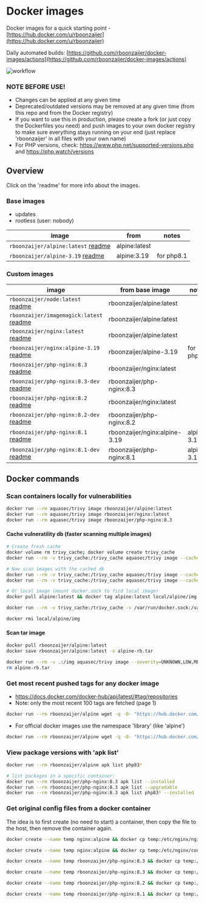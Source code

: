 # Docker images

Docker images for a quick starting point - [https://hub.docker.com/u/rboonzaijer](https://hub.docker.com/u/rboonzaijer)

Daily automated builds: [https://github.com/rboonzaijer/docker-images/actions](https://github.com/rboonzaijer/docker-images/actions)

![workflow](https://github.com/rboonzaijer/docker-images/actions/workflows/daily-auto-build-and-push-docker-images.yml/badge.svg)

### NOTE BEFORE USE!

- Changes can be applied at any given time
- Deprecated/outdated versions may be removed at any given time (from this repo and from the Docker registry)
- If you want to use this in production, please create a fork (or just copy the Dockerfiles you need) and push images to your own docker registry to make sure everything stays running on your end (just replace 'rboonzaijer' in all files with your own name)
- For PHP versions, check: https://www.php.net/supported-versions.php and https://php.watch/versions

## Overview

Click on the 'readme' for more info about the images.

### Base images

- updates
- rootless (user: nobody)

| image | from | notes
|-|-|-|
`rboonzaijer/alpine:latest` [readme](alpine/README.md) | alpine:latest | |
`rboonzaijer/alpine-3.19` [readme](alpine/README.md) | alpine:3.19 | for php8.1 |

### Custom images

| image | from base image | notes |
|-|-|-|
`rboonzaijer/node:latest` [readme](node/README.md) | rboonzaijer/alpine:latest | |
`rboonzaijer/imagemagick:latest` [readme](imagemagick/README.md) | rboonzaijer/alpine:latest | |
`rboonzaijer/nginx:latest` [readme](nginx/README.md) | rboonzaijer/alpine:latest | |
`rboonzaijer/nginx:alpine-3.19` [readme](nginx/README.md) | rboonzaijer/alpine-3.19 | for php8.1 |
`rboonzaijer/php-nginx:8.3` [readme](php-nginx/README.md) | rboonzaijer/nginx:latest | |
`rboonzaijer/php-nginx:8.3-dev` [readme](php-nginx/README.md) | rboonzaijer/php-nginx:8.3 | |
`rboonzaijer/php-nginx:8.2` [readme](php-nginx/README.md) | rboonzaijer/nginx:latest | |
`rboonzaijer/php-nginx:8.2-dev` [readme](php-nginx/README.md) | rboonzaijer/php-nginx:8.2 | |
`rboonzaijer/php-nginx:8.1` [readme](php-nginx/README.md) | rboonzaijer/nginx:alpine-3.19 | alpine 3.19 |
`rboonzaijer/php-nginx:8.1-dev` [readme](php-nginx/README.md) | rboonzaijer/php-nginx:8.1 | alpine 3.19 |

## Docker commands

### Scan containers locally for vulnerabilities

```bash
docker run --rm aquasec/trivy image rboonzaijer/alpine:latest
docker run --rm aquasec/trivy image rboonzaijer/nginx:latest
docker run --rm aquasec/trivy image rboonzaijer/php-nginx:8.3
```

#### Cache vulneratility db (faster scanning multiple images)

```bash
# Create fresh cache
docker volume rm trivy_cache; docker volume create trivy_cache
docker run --rm -v trivy_cache:/trivy_cache aquasec/trivy image --cache-dir /trivy_cache --download-db-only

# Now scan images with the cached db
docker run --rm -v trivy_cache:/trivy_cache aquasec/trivy image --cache-dir /trivy_cache --skip-db-update alpine:latest
docker run --rm -v trivy_cache:/trivy_cache aquasec/trivy image --cache-dir /trivy_cache --skip-db-update rboonzaijer/alpine:latest

# Or local image (mount docker.sock to find local image)
docker pull alpine:latest && docker tag alpine:latest local/alpine/img

docker run --rm -v trivy_cache:/trivy_cache -v /var/run/docker.sock:/var/run/docker.sock aquasec/trivy image --cache-dir /trivy_cache --skip-db-update local/alpine/img

docker rmi local/alpine/img
```

#### Scan tar image

```bash
docker pull rboonzaijer/alpine:latest
docker save rboonzaijer/alpine:latest -o alpine-rb.tar

docker run --rm -v .:/img aquasec/trivy image --severity=UNKNOWN,LOW,MEDIUM,HIGH,CRITICAL --scanners=vuln,secret,config --ignore-unfixed=false --exit-code=1 --input=/img/alpine-rb.tar || echo 'issues found'
rm alpine-rb.tar
```

### Get most recent pushed tags for any docker image

- https://docs.docker.com/docker-hub/api/latest/#tag/repositories
- Note: only the most recent 100 tags are fetched (page 1)

```bash
docker run --rm rboonzaijer/alpine wget -q -O- "https://hub.docker.com/v2/namespaces/rboonzaijer/repositories/php-nginx/tags?page_size=100&page=1" | grep -o '"name": *"[^"]*' | grep -o '[^"]*$'
```

- For official docker images use the namespace 'library' (like 'alpine')

```bash
docker run --rm rboonzaijer/alpine wget -q -O- "https://hub.docker.com/v2/namespaces/library/repositories/alpine/tags?page_size=100&page=1" | grep -o '"name": *"[^"]*' | grep -o '[^"]*$'
```

### View package versions with 'apk list'

```bash
docker run --rm rboonzaijer/alpine apk list php83*

# list packages in a specific container:
docker run --rm rboonzaijer/php-nginx:8.3 apk list --installed
docker run --rm rboonzaijer/php-nginx:8.3 apk list --upgradable
docker run --rm rboonzaijer/php-nginx:8.3 apk list php83* --installed
```

### Get original config files from a docker container

The idea is to first create (no need to start) a container, then copy the file to the host, then remove the container again.

```bash
docker create --name temp nginx:alpine && docker cp temp:/etc/nginx/nginx.conf ./original~nginx.conf ; docker rm -f temp

docker create --name temp nginx:alpine && docker cp temp:/etc/nginx/conf.d/default.conf ./original~nginx~conf.d~default.conf ; docker rm -f temp

docker create --name temp rboonzaijer/php-nginx:8.3 && docker cp temp:/etc/supervisord.conf ./original~supervisord.conf ; docker rm -f temp

docker create --name temp rboonzaijer/php-nginx:8.3 && docker cp temp:/etc/php83/php.ini ./original~php83~php.ini ; docker rm -f temp

docker create --name temp rboonzaijer/php-nginx:8.2 && docker cp temp:/etc/php82/php.ini ./original~php82~php.ini ; docker rm -f temp

docker create --name temp rboonzaijer/php-nginx:8.1 && docker cp temp:/etc/php81/php.ini ./original~php81~php.ini ; docker rm -f temp
```
